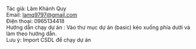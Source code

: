 Tác giả: Lâm Khánh Quy <br>
Email: lamq9797@gmail.com <br>
Điện thoại: 0965134418 <br>
Hướng dẫn chạy dự án : Vào thư mục dự án (basic) kéo xuống phía dưới và làm theo hướng dẫn.<br>
Lưu ý:  Import CSDL để chạy dự án

